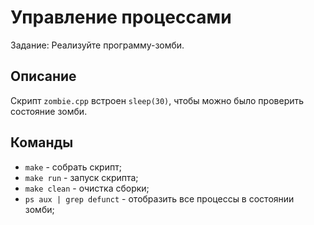 # Управление процессами

Задание: Реализуйте программу-зомби.

## Описание

Скрипт `zombie.cpp` встроен `sleep(30)`, чтобы можно было проверить состояние зомби.

## Команды

- `make` - собрать скрипт;
- `make run` - запуск скрипта;
- `make clean` - очистка сборки;
- `ps aux | grep defunct` - отобразить все процессы в состоянии зомби;
